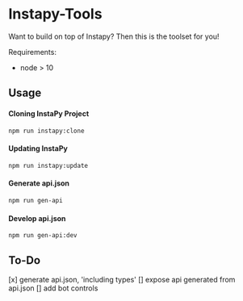 # Instapy-Tools

Want to build on top of Instapy? Then this is the toolset for you!

Requirements:
  - node > 10

## Usage

#### Cloning InstaPy Project

```
npm run instapy:clone
```

#### Updating InstaPy

```
npm run instapy:update
```

#### Generate api.json

```
npm run gen-api
```

#### Develop api.json

```
npm run gen-api:dev
```

## To-Do
  [x] generate api.json, 'including types'
  [] expose api generated from api.json
  [] add bot controls
